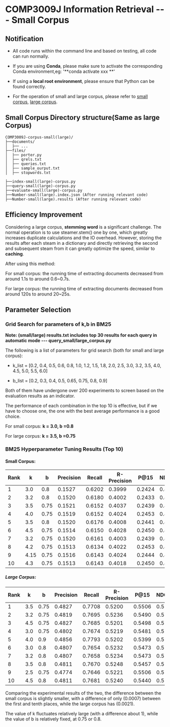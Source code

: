 # COMP3009J Information Retrieval --- Small Corpus

## Notification

* All code runs within the command line and based on testing, all code can run normally.

* If you are using **Conda**, please make sure to activate the corresponding Conda environment,eg: '**conda activate xxx
  **'

* If using a **local root environment**, please ensure that Python can be found correctly.

* For the operation of small and large corpus, please refer
  to [small corpus](./comp3009j-corpus-small/README.md), [large corpus](./comp3009j-corpus-large/README.md).

## Small Corpus Directory structure(Same as large Corpus)

```
COMP3009J-corpus-small(large)/
├──documents/
│  ├── ...
├──files/
│  ├── porter.py
│  ├── qrels.txt
│  ├── queries.txt
│  ├── sample_ourput.txt
│  ├── stopwords.txt

├──index-small(large)-corpus.py
├──query-small(large)-corpus.py
├──evaluate-small(large)-corpus.py
├──Number-small(large).index.json (After running relevant code)
├──Number-small(large).results (After running relevant code)
```

## Efficiency Improvement

Considering a large corpus, **stemming word** is a significant challenge. The normal operation is to use steamer.stem()
one by one, which greatly increases duplicate calculations and the IO overhead. However, storing the results after each
steam in a dictionary and directly retrieving the second and subsequent steam from it can greatly optimize the speed,
similar to **caching**.

After using this method:

For small corpus: the running time of extracting documents decreased from around 1.1s to around 0.6~0.7s.

For large corpus: the running time of extracting documents decreased from around 120s to around 20~25s.

## Parameter Selection

### Grid Search for parameters of k,b in BM25

**Note: (small/large) results.txt includes top 30 results for each query in automatic mode ---
query_small/large_corpus.py**

The following is a list of parameters for grid search (both for small and large corpus):

- k_list = [0.2, 0.4, 0.5, 0.6, 0.8, 1.0, 1.2, 1.5, 1.8, 2.0, 2.5, 3.0, 3.2, 3.5, 4.0, 4.5, 5.0, 5.5, 6.0]

- b_list = [0.2, 0.3, 0.4, 0.5, 0.65, 0.75, 0.8, 0.9]

Both of them have undergone over 200 experiments to screen based on the evaluation results as an indicator.

The performance of each combination in the top 10 is effective, but if we have to choose one, the one with the best
average performance is a good choice.

For small corpus: **k = 3.0, b =0.8**

For large corpus: **k = 3.5, b =0.75**

### BM25 Hyperparameter Tuning Results (Top 10)

#### Small Corpus:

| Rank | k    | b    | Precision | Recall | R-Precision | P@15   | NDCG@15 | Map    | avgScore |
|------|------|------|-----------|--------|-------------|--------|---------|--------|----------|
| 1    | 3.0  | 0.8  | 0.1527    | 0.6202 | 0.3999      | 0.2424 | 0.4148  | 0.4046 | 0.3724   |
| 2    | 3.2  | 0.8  | 0.1520    | 0.6180 | 0.4002      | 0.2433 | 0.4156  | 0.4046 | 0.3723   |
| 3    | 3.5  | 0.75 | 0.1521    | 0.6152 | 0.4037      | 0.2439 | 0.4153  | 0.4035 | 0.3723   |
| 4    | 4.0  | 0.75 | 0.1519    | 0.6152 | 0.4024      | 0.2453 | 0.4156  | 0.4031 | 0.3723   |
| 5    | 3.5  | 0.8  | 0.1520    | 0.6176 | 0.4008      | 0.2441 | 0.4154  | 0.4032 | 0.3722   |
| 6    | 4.5  | 0.75 | 0.1514    | 0.6150 | 0.4028      | 0.2450 | 0.4161  | 0.4016 | 0.3720   |
| 7    | 3.2  | 0.75 | 0.1520    | 0.6161 | 0.4003      | 0.2439 | 0.4157  | 0.4029 | 0.3718   |
| 8    | 4.2  | 0.75 | 0.1513    | 0.6134 | 0.4022      | 0.2453 | 0.4160  | 0.4024 | 0.3718   |
| 9    | 4.15 | 0.75 | 0.1516    | 0.6143 | 0.4024      | 0.2444 | 0.4153  | 0.4026 | 0.3717   |
| 10   | 4.3  | 0.75 | 0.1513    | 0.6143 | 0.4018      | 0.2450 | 0.4155  | 0.4021 | 0.3717   |

##### Large Corpus:

| Rank | k   | b    | Precision | Recall | R-Precision | P@15   | NDCG@15 | Map    | Bpref  | Avg Score |
|------|-----|------|-----------|--------|-------------|--------|---------|--------|--------|-----------|
| 1    | 3.5 | 0.75 | 0.4827    | 0.7708 | 0.5200      | 0.5506 | 0.5786  | 0.4970 | 0.5020 | 0.5574    |
| 2    | 3.2 | 0.75 | 0.4819    | 0.7695 | 0.5236      | 0.5490 | 0.5767  | 0.4968 | 0.5023 | 0.5571    |
| 3    | 4.5 | 0.75 | 0.4827    | 0.7685 | 0.5201      | 0.5498 | 0.5758  | 0.4978 | 0.4995 | 0.5563    |
| 4    | 3.0 | 0.75 | 0.4802    | 0.7674 | 0.5219      | 0.5481 | 0.5760  | 0.4955 | 0.5023 | 0.5559    |
| 5    | 4.0 | 0.9  | 0.4856    | 0.7793 | 0.5202      | 0.5399 | 0.5721  | 0.4932 | 0.4996 | 0.5557    |
| 6    | 3.0 | 0.8  | 0.4807    | 0.7654 | 0.5232      | 0.5473 | 0.5754  | 0.4951 | 0.5023 | 0.5556    |
| 7    | 3.2 | 0.8  | 0.4807    | 0.7658 | 0.5234      | 0.5473 | 0.5755  | 0.4950 | 0.5011 | 0.5555    |
| 8    | 3.5 | 0.8  | 0.4811    | 0.7670 | 0.5248      | 0.5457 | 0.5719  | 0.4954 | 0.5024 | 0.5555    |
| 9    | 2.5 | 0.75 | 0.4774    | 0.7646 | 0.5221      | 0.5506 | 0.5775  | 0.4945 | 0.5015 | 0.5554    |
| 10   | 4.5 | 0.8  | 0.4811    | 0.7681 | 0.5240      | 0.5440 | 0.5732  | 0.4958 | 0.5006 | 0.5553    |

Comparing the experimental results of the two, the difference between the small corpus is slightly smaller, with a
difference of only (0.0007) between the first and tenth places, while the large corpus has (0.0021).

The value of k fluctuates relatively large (with a difference about 1), while the value of b is relatively fixed, at
0.75 or 0.8.
